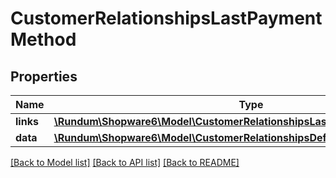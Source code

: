 # CustomerRelationshipsLastPaymentMethod

## Properties
Name | Type | Description | Notes
------------ | ------------- | ------------- | -------------
**links** | [**\Rundum\Shopware6\Model\CustomerRelationshipsLastPaymentMethodLinks**](CustomerRelationshipsLastPaymentMethodLinks.md) |  | [optional] 
**data** | [**\Rundum\Shopware6\Model\CustomerRelationshipsDefaultPaymentMethodData**](CustomerRelationshipsDefaultPaymentMethodData.md) |  | [optional] 

[[Back to Model list]](../../README.md#documentation-for-models) [[Back to API list]](../../README.md#documentation-for-api-endpoints) [[Back to README]](../../README.md)

